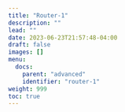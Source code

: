 ```yaml
---
title: "Router-1"
description: ""
lead: ""
date: 2023-06-23T21:57:48-04:00
draft: false
images: []
menu:
  docs:
    parent: "advanced"
    identifier: "router-1"
weight: 999
toc: true
---
```


